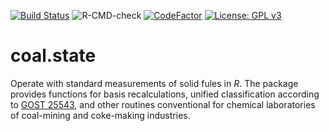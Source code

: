 [![Build Status](https://travis-ci.com/coal-coke/coal.state.svg?branch=main)](https://travis-ci.com/coal-coke/coal.state)
![R-CMD-check](https://github.com/coal-coke/coal.state/workflows/R-CMD-check/badge.svg)
[![CodeFactor](https://www.codefactor.io/repository/github/coal-coke/coal.state/badge)](https://www.codefactor.io/repository/github/coal-coke/coal.state)
[![License: GPL v3](https://img.shields.io/badge/License-GPLv3-blue.svg)](https://www.gnu.org/licenses/gpl-3.0)
# coal.state
Operate with standard measurements of solid fules in *R*. The package provides functions for basis recalculations, unified classification according to [GOST 25543](http://docs.cntd.ru/document/1200107843), and other routines conventional for chemical laboratories of coal-mining and coke-making industries.
